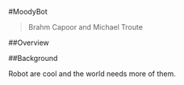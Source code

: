 #MoodyBot

> Brahm Capoor and Michael Troute

##Overview

##Background

Robot are cool and the world needs more of them.
